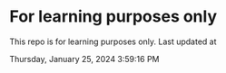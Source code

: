 # For learning purposes only
This repo is for learning purposes only.
Last updated at

Thursday, January 25, 2024 3:59:16 PM

